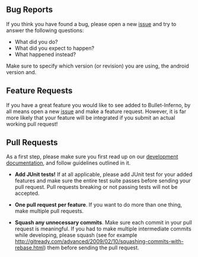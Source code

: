 ## Bug Reports
If you think you have found a bug, please open a new [issue] and try to
answer the following questions:

- What did you do?
- What did you expect to happen?
- What happened instead?

Make sure to specify which version (or revision) you are using, the android version and.

## Feature Requests
If you have a great feature you would like to see added to Bullet-Inferno, by all means open a new 
[issue] and make a feature request. However, it is far more likely that your feature will be 
integrated if you submit an actual working pull request!


## Pull Requests

As a first step, please make sure you first read up on our [development documentation], and follow 
guidelines outlined in it.

- **Add JUnit tests!** If at all applicable, please add JUnit test for your added features and make 
sure the entire test suite passes before sending your pull request. Pull requests breaking or not 
passing tests will not be accepted.

- **One pull request per feature**. If you want to do more than one thing, make
  multiple pull requests.

- **Squash any unnecessary commits**. Make sure each commit in your pull request is meaningful. If you had to make multiple intermediate commits while developing, please squash (see for example http://gitready.com/advanced/2009/02/10/squashing-commits-with-rebase.html) them before sending the pull request.

[issue]: https://github.com/Jokab/Bullet-Inferno/issues/new
[development documentation]: https://github.com/Jokab/Bullet-Inferno/blob/development/development_documentation.md
